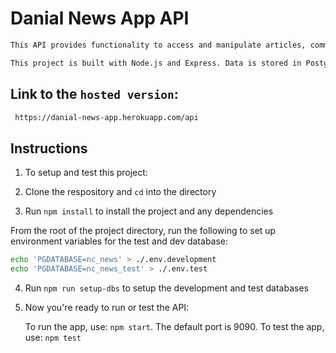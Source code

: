 # Danial News App API

```bash
This API provides functionality to access and manipulate articles, comments, topics and users.

This project is built with Node.js and Express. Data is stored in PostgreSQL. The API is hosted on Heroku.

```


## Link to the `hosted version`: 
```bash
 https://danial-news-app.herokuapp.com/api
 ```

##

## Instructions

1. To setup and test this project:

2. Clone the respository and `cd` into the directory

3. Run `npm install` to install the project and any dependencies

From the root of the project directory, run the following to set up environment variables for the test and dev database: 
 ```bash
 echo 'PGDATABASE=nc_news' > ./.env.development
echo 'PGDATABASE=nc_news_test' > ./.env.test
```
4. Run `npm run setup-dbs` to setup the development and test databases

5. Now you're ready to run or test the API:

      To run the app, use: `npm start`. The default port is 9090.
      To test the app, use: `npm test`


